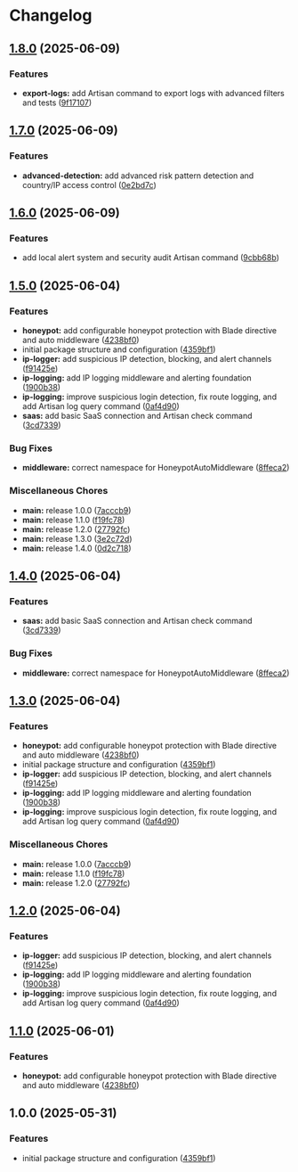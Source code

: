# Changelog

## [1.8.0](https://github.com/metalinked/laravel-defender/compare/v1.7.0...v1.8.0) (2025-06-09)


### Features

* **export-logs:** add Artisan command to export logs with advanced filters and tests ([9f17107](https://github.com/metalinked/laravel-defender/commit/9f17107441c8742007eceaf862ca11606e5bbd81))

## [1.7.0](https://github.com/metalinked/laravel-defender/compare/v1.6.0...v1.7.0) (2025-06-09)


### Features

* **advanced-detection:** add advanced risk pattern detection and country/IP access control ([0e2bd7c](https://github.com/metalinked/laravel-defender/commit/0e2bd7cdcc37ed00386fad85b3ca775a92d642a7))

## [1.6.0](https://github.com/metalinked/laravel-defender/compare/v1.5.0...v1.6.0) (2025-06-09)


### Features

* add local alert system and security audit Artisan command ([9cbb68b](https://github.com/metalinked/laravel-defender/commit/9cbb68b7bf28c0abbf31fe75088506d8c3837ab0))

## [1.5.0](https://github.com/metalinked/laravel-defender/compare/v1.4.0...v1.5.0) (2025-06-04)


### Features

* **honeypot:** add configurable honeypot protection with Blade directive and auto middleware ([4238bf0](https://github.com/metalinked/laravel-defender/commit/4238bf0b9e1aedcc03c7bcddf2fb3a6e0d431c5c))
* initial package structure and configuration ([4359bf1](https://github.com/metalinked/laravel-defender/commit/4359bf1b7d6561da5107f639c77e81a0d8f35934))
* **ip-logger:** add suspicious IP detection, blocking, and alert channels ([f91425e](https://github.com/metalinked/laravel-defender/commit/f91425eea6d98d0b40cfdf3e793cf6d099280d5a))
* **ip-logging:** add IP logging middleware and alerting foundation ([1900b38](https://github.com/metalinked/laravel-defender/commit/1900b38e6173a391149361af9cbbdc569757ea10))
* **ip-logging:** improve suspicious login detection, fix route logging, and add Artisan log query command ([0af4d90](https://github.com/metalinked/laravel-defender/commit/0af4d90b99ce646e71c3c5e1a3b880b68b1ee18a))
* **saas:** add basic SaaS connection and Artisan check command ([3cd7339](https://github.com/metalinked/laravel-defender/commit/3cd7339946b597db734d31aeee7d902789d07864))


### Bug Fixes

* **middleware:** correct namespace for HoneypotAutoMiddleware ([8ffeca2](https://github.com/metalinked/laravel-defender/commit/8ffeca2b2b183ba3af5a94d94d4436ca80296051))


### Miscellaneous Chores

* **main:** release 1.0.0 ([7acccb9](https://github.com/metalinked/laravel-defender/commit/7acccb9f2655013dce3a1130f5ec494ddfb92979))
* **main:** release 1.1.0 ([f19fc78](https://github.com/metalinked/laravel-defender/commit/f19fc78ac4eba30d07be19a56d1eb0317770db93))
* **main:** release 1.2.0 ([27792fc](https://github.com/metalinked/laravel-defender/commit/27792fcc4408c1b676aefdcb26f8c81249265b00))
* **main:** release 1.3.0 ([3e2c72d](https://github.com/metalinked/laravel-defender/commit/3e2c72d98a3734a3c7aec8a08700c1ac038a695d))
* **main:** release 1.4.0 ([0d2c718](https://github.com/metalinked/laravel-defender/commit/0d2c71831504b3bb6e62cda18917723f79652842))

## [1.4.0](https://github.com/metalinked/laravel-defender/compare/v1.3.0...v1.4.0) (2025-06-04)


### Features

* **saas:** add basic SaaS connection and Artisan check command ([3cd7339](https://github.com/metalinked/laravel-defender/commit/3cd7339946b597db734d31aeee7d902789d07864))


### Bug Fixes

* **middleware:** correct namespace for HoneypotAutoMiddleware ([8ffeca2](https://github.com/metalinked/laravel-defender/commit/8ffeca2b2b183ba3af5a94d94d4436ca80296051))

## [1.3.0](https://github.com/metalinked/laravel-defender/compare/v1.2.0...v1.3.0) (2025-06-04)


### Features

* **honeypot:** add configurable honeypot protection with Blade directive and auto middleware ([4238bf0](https://github.com/metalinked/laravel-defender/commit/4238bf0b9e1aedcc03c7bcddf2fb3a6e0d431c5c))
* initial package structure and configuration ([4359bf1](https://github.com/metalinked/laravel-defender/commit/4359bf1b7d6561da5107f639c77e81a0d8f35934))
* **ip-logger:** add suspicious IP detection, blocking, and alert channels ([f91425e](https://github.com/metalinked/laravel-defender/commit/f91425eea6d98d0b40cfdf3e793cf6d099280d5a))
* **ip-logging:** add IP logging middleware and alerting foundation ([1900b38](https://github.com/metalinked/laravel-defender/commit/1900b38e6173a391149361af9cbbdc569757ea10))
* **ip-logging:** improve suspicious login detection, fix route logging, and add Artisan log query command ([0af4d90](https://github.com/metalinked/laravel-defender/commit/0af4d90b99ce646e71c3c5e1a3b880b68b1ee18a))


### Miscellaneous Chores

* **main:** release 1.0.0 ([7acccb9](https://github.com/metalinked/laravel-defender/commit/7acccb9f2655013dce3a1130f5ec494ddfb92979))
* **main:** release 1.1.0 ([f19fc78](https://github.com/metalinked/laravel-defender/commit/f19fc78ac4eba30d07be19a56d1eb0317770db93))
* **main:** release 1.2.0 ([27792fc](https://github.com/metalinked/laravel-defender/commit/27792fcc4408c1b676aefdcb26f8c81249265b00))

## [1.2.0](https://github.com/metalinked/laravel-defender/compare/v1.1.0...v1.2.0) (2025-06-04)


### Features

* **ip-logger:** add suspicious IP detection, blocking, and alert channels ([f91425e](https://github.com/metalinked/laravel-defender/commit/f91425eea6d98d0b40cfdf3e793cf6d099280d5a))
* **ip-logging:** add IP logging middleware and alerting foundation ([1900b38](https://github.com/metalinked/laravel-defender/commit/1900b38e6173a391149361af9cbbdc569757ea10))
* **ip-logging:** improve suspicious login detection, fix route logging, and add Artisan log query command ([0af4d90](https://github.com/metalinked/laravel-defender/commit/0af4d90b99ce646e71c3c5e1a3b880b68b1ee18a))

## [1.1.0](https://github.com/metalinked/laravel-defender/compare/v1.0.0...v1.1.0) (2025-06-01)


### Features

* **honeypot:** add configurable honeypot protection with Blade directive and auto middleware ([4238bf0](https://github.com/metalinked/laravel-defender/commit/4238bf0b9e1aedcc03c7bcddf2fb3a6e0d431c5c))

## 1.0.0 (2025-05-31)


### Features

* initial package structure and configuration ([4359bf1](https://github.com/metalinked/laravel-defender/commit/4359bf1b7d6561da5107f639c77e81a0d8f35934))

